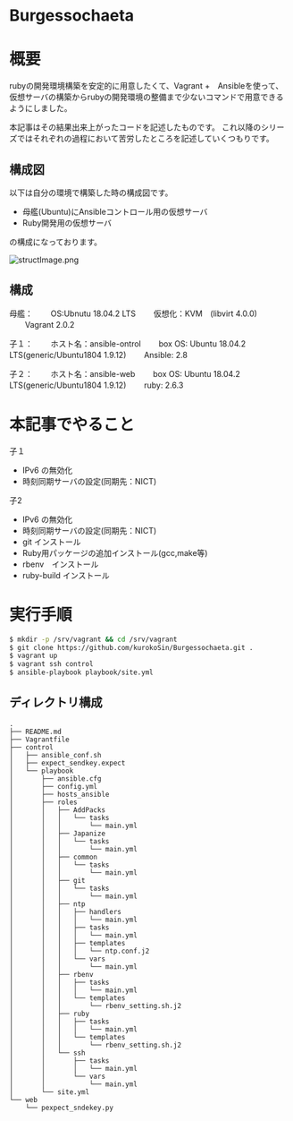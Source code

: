 # Burgessochaeta
# 概要
rubyの開発環境構築を安定的に用意したくて、Vagrant +　Ansibleを使って、
仮想サーバの構築からrubyの開発環境の整備まで少ないコマンドで用意できるようにしました。

本記事はその結果出来上がったコードを記述したものです。
これ以降のシリーズではそれぞれの過程において苦労したところを記述していくつもりです。

## 構成図
以下は自分の環境で構築した時の構成図です。

* 母艦(Ubuntu)にAnsibleコントロール用の仮想サーバ
* Ruby開発用の仮想サーバ

の構成になっております。

![structImage.png](https://qiita-image-store.s3.ap-northeast-1.amazonaws.com/0/14800/70097dab-8135-903e-4843-5e9d89e5e3ed.png)

## 構成

母艦：
　　OS:Ubnutu 18.04.2 LTS
　　仮想化：KVM　(libvirt 4.0.0)
　　Vagrant 2.0.2

子１：
　　ホスト名：ansible-ontrol
　　box OS: Ubuntu 18.04.2 LTS(generic/Ubuntu1804 1.9.12)
　　Ansible: 2.8

子２：
　　ホスト名：ansible-web
　　box OS: Ubuntu 18.04.2 LTS(generic/Ubuntu1804 1.9.12)
　　ruby: 2.6.3

# 本記事でやること
子１

* IPv6 の無効化
* 時刻同期サーバの設定(同期先：NICT)

子2

* IPv6 の無効化
* 時刻同期サーバの設定(同期先：NICT)
* git インストール
* Ruby用パッケージの追加インストール(gcc,make等)
* rbenv　インストール
* ruby-build インストール


# 実行手順
```bash
$ mkdir -p /srv/vagrant && cd /srv/vagrant
$ git clone https://github.com/kurokoSin/Burgessochaeta.git .
$ vagrant up
$ vagrant ssh control
$ ansible-playbook playbook/site.yml
```

## ディレクトリ構成

```
.
├── README.md
├── Vagrantfile
├── control
│   ├── ansible_conf.sh
│   ├── expect_sendkey.expect
│   └── playbook
│       ├── ansible.cfg
│       ├── config.yml
│       ├── hosts_ansible
│       ├── roles
│       │   ├── AddPacks
│       │   │   └── tasks
│       │   │       └── main.yml
│       │   ├── Japanize
│       │   │   └── tasks
│       │   │       └── main.yml
│       │   ├── common
│       │   │   └── tasks
│       │   │       └── main.yml
│       │   ├── git
│       │   │   └── tasks
│       │   │       └── main.yml
│       │   ├── ntp
│       │   │   ├── handlers
│       │   │   │   └── main.yml
│       │   │   ├── tasks
│       │   │   │   └── main.yml
│       │   │   ├── templates
│       │   │   │   └── ntp.conf.j2
│       │   │   └── vars
│       │   │       └── main.yml
│       │   ├── rbenv
│       │   │   ├── tasks
│       │   │   │   └── main.yml
│       │   │   └── templates
│       │   │       └── rbenv_setting.sh.j2
│       │   ├── ruby
│       │   │   ├── tasks
│       │   │   │   └── main.yml
│       │   │   └── templates
│       │   │       └── rbenv_setting.sh.j2
│       │   └── ssh
│       │       ├── tasks
│       │       │   └── main.yml
│       │       └── vars
│       │           └── main.yml
│       └── site.yml
└── web
    └── pexpect_sndekey.py

```




